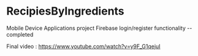# RecipiesByIngredients
Mobile Device Applications project
Firebase login/register functionality -- completed


Final video : https://www.youtube.com/watch?v=y9F_G1qejuI
